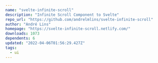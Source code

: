 ```yaml
---
name: "svelte-infinite-scroll"
description: "Infinite Scroll Component to Svelte"
repo_url: "https://github.com/andrelmlins/svelte-infinite-scroll"
author: "André Lins"
homepage: "https://svelte-infinite-scroll.netlify.com/"
downloads: 1073
dependents: 6
updated: "2022-04-06T01:56:29.427Z"
tags: 
  - ui
---
```

